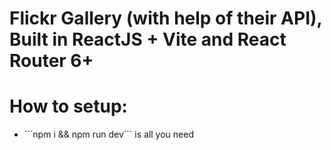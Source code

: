 # Flickr Gallery (with help of their API), Built in ReactJS + Vite and React Router 6+

# How to setup:
* ´´´npm i && npm run dev´´´ is all you need 